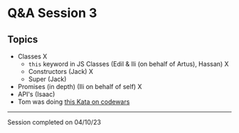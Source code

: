 # Q&A Session 3

## Topics

- Classes X
    - `this` keyword in JS Classes (Edil & Ili (on behalf of Artus), Hassan) X
    - Constructors (Jack) X
    - Super (Jack)
- Promises (in depth) (Ili on behalf of self) X
- API's (Isaac)
- Tom was doing [this Kata on codewars](https://www.codewars.com/kata/585894545a8a07255e0002f1/train/javascript)

---

Session completed on 04/10/23
